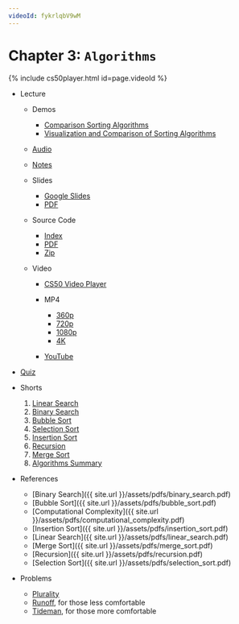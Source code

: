 ```yaml
---
videoId: fykrlqbV9wM
---
```


# Chapter 3: `Algorithms`

{% include cs50player.html id=page.videoId %}

-   Lecture
    
    -   Demos
        
        -   [Comparison Sorting Algorithms](https://www.cs.usfca.edu/~galles/visualization/ComparisonSort.html)
        -   [Visualization and Comparison of Sorting Algorithms](https://www.youtube.com/watch?v=ZZuD6iUe3Pc)
        
    -   [Audio](https://cdn.cs50.net/2019/fall/lectures/3/lecture3.mp3.download)
    -   [Notes](https://cs50.harvard.edu/ap/2021/curriculum/x/weeks/3//../../notes/3/)
    -   Slides
        
        -   [Google Slides](https://docs.google.com/presentation/d/17eT9MaZBUByTTlpkliT8kTg7AW1820xMIQg0HDd5NCk/edit?usp=sharing)
        -   [PDF](https://cdn.cs50.net/2019/fall/lectures/3/lecture3.pdf)
        
    -   Source Code
        
        -   [Index](https://cdn.cs50.net/2019/fall/lectures/3/src3/)
        -   [PDF](https://cdn.cs50.net/2019/fall/lectures/3/src3.pdf)
        -   [Zip](https://cdn.cs50.net/2019/fall/lectures/3/src3.zip)
        
    -   Video
        
        -   [CS50 Video Player](https://video.cs50.io/fykrlqbV9wM?screen=sPRcgqR8CJw)
        -   MP4
            
            -   [360p](https://cdn.cs50.net/2019/fall/lectures/3/lecture3-360p.mp4.download)
            -   [720p](https://cdn.cs50.net/2019/fall/lectures/3/lecture3-720p.mp4.download)
            -   [1080p](https://cdn.cs50.net/2019/fall/lectures/3/lecture3-1080p.mp4.download)
            -   [4K](https://cdn.cs50.net/2019/fall/lectures/3/lecture3-4k.mp4.download)
            
        -   [YouTube](https://youtu.be/fykrlqbV9wM)
        
    
-   [Quiz](https://cs50.harvard.edu/ap/2021/curriculum/x/weeks/3//../../quizzes/3/)
-   Shorts
    
    1.  [Linear Search](https://www.youtube.com/watch?v=TwsgCHYmbbA)
    2.  [Binary Search](https://www.youtube.com/watch?v=T98PIp4omUA)
    3.  [Bubble Sort](https://www.youtube.com/watch?v=RT-hUXUWQ2I)
    4.  [Selection Sort](https://www.youtube.com/watch?v=3hH8kTHFw2A)
    5.  [Insertion Sort](https://www.youtube.com/watch?v=O0VbBkUvriI)
    6.  [Recursion](https://www.youtube.com/watch?v=mz6tAJMVmfM)
    7.  [Merge Sort](https://www.youtube.com/watch?v=Ns7tGNbtvV4)
    8.  [Algorithms Summary](https://www.youtube.com/watch?v=ktWL3nN38ZA)
    
-   References
    
    -   [Binary Search]({{ site.url }}/assets/pdfs/binary_search.pdf)
    -   [Bubble Sort]({{ site.url }}/assets/pdfs/bubble_sort.pdf)
    -   [Computational Complexity]({{ site.url }}/assets/pdfs/computational_complexity.pdf)
    -   [Insertion Sort]({{ site.url }}/assets/pdfs/insertion_sort.pdf)
    -   [Linear Search]({{ site.url }}/assets/pdfs/linear_search.pdf)
    -   [Merge Sort]({{ site.url }}/assets/pdfs/merge_sort.pdf)
    -   [Recursion]({{ site.url }}/assets/pdfs/recursion.pdf)
    -   [Selection Sort]({{ site.url }}/assets/pdfs/selection_sort.pdf)
    
-   Problems
    
    -   [Plurality](plurality)
    -   [Runoff](runoff), for those less comfortable
    -   [Tideman](https://cs50.harvard.edu/ap/2021/curriculum/x/weeks/3//../../psets/3/tideman/), for those more comfortable